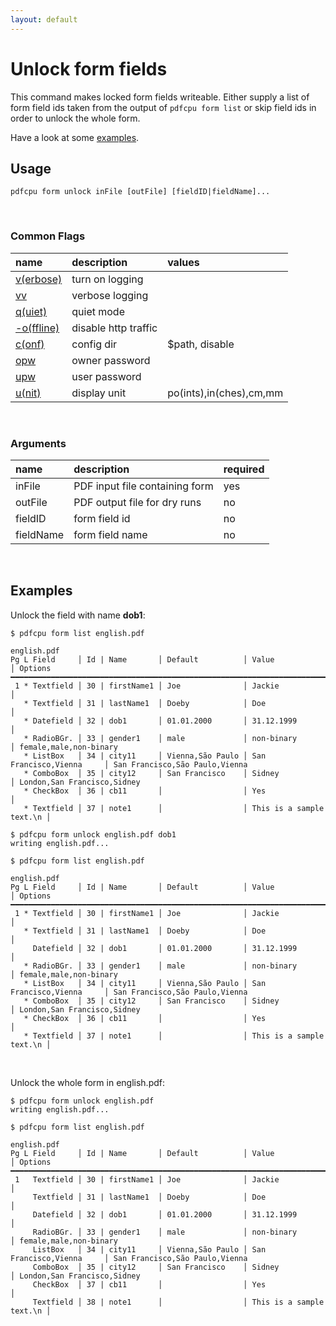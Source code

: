 ```yaml
---
layout: default
---
```


# Unlock form fields

This command makes locked form fields writeable.
Either supply a list of form field ids taken from the output of `pdfcpu form list` or skip field ids in order to unlock the whole form.

Have a look at some [examples](#examples).

## Usage

```
pdfcpu form unlock inFile [outFile] [fieldID|fieldName]...
```

<br>

### Common Flags

| name                                            | description     | values
|:------------------------------------------------|:----------------|:-------
| [v(erbose)](../getting_started/common_flags.md) | turn on logging |
| [vv](../getting_started/common_flags.md)        | verbose logging |
| [q(uiet)](../getting_started/common_flags.md)   | quiet mode      |
| [-o(ffline)](../getting_started/common_flags.md)| disable http traffic |                                 | 
| [c(onf)](../getting_started/common_flags.md)    | config dir      | $path, disable
| [opw](../getting_started/common_flags.md)       | owner password  |
| [upw](../getting_started/common_flags.md)       | user password   |
| [u(nit)](../getting_started/common_flags.md)    | display unit    | po(ints),in(ches),cm,mm

<br>

### Arguments

| name         | description         | required
|:-------------|:--------------------|:--------
| inFile       | PDF input file containing form      | yes
| outFile      | PDF output file for dry runs     | no
| fieldID      | form field id       | no
| fieldName    | form field name     | no

<br>

## Examples

Unlock the field with name **dob1**:

```
$ pdfcpu form list english.pdf

english.pdf
Pg L Field     │ Id | Name       │ Default          │ Value                    │ Options
━━━━━━━━━━━━━━━━━━━━━━━━━━━━━━━━━━━━━━━━━━━━━━━━━━━━━━━━━━━━━━━━━━━━━━━━━━━━━━━━━━━━━━━━━━━━━━━━━━━━━━━
 1 * Textfield │ 30 | firstName1 │ Joe              │ Jackie                   │
   * Textfield │ 31 | lastName1  │ Doeby            │ Doe                      │
   * Datefield │ 32 | dob1       │ 01.01.2000       │ 31.12.1999               │
   * RadioBGr. │ 33 | gender1    │ male             │ non-binary               │ female,male,non-binary
   * ListBox   │ 34 | city11     │ Vienna,São Paulo │ San Francisco,Vienna     │ San Francisco,São Paulo,Vienna
   * ComboBox  │ 35 | city12     │ San Francisco    │ Sidney                   │ London,San Francisco,Sidney
   * CheckBox  │ 36 | cb11       │                  │ Yes                      │
   * Textfield │ 37 | note1      │                  │ This is a sample text.\n │

$ pdfcpu form unlock english.pdf dob1
writing english.pdf...

$ pdfcpu form list english.pdf

english.pdf
Pg L Field     │ Id | Name       │ Default          │ Value                    │ Options
━━━━━━━━━━━━━━━━━━━━━━━━━━━━━━━━━━━━━━━━━━━━━━━━━━━━━━━━━━━━━━━━━━━━━━━━━━━━━━━━━━━━━━━━━━━━━━━━━━━━━━━
 1 * Textfield │ 30 | firstName1 │ Joe              │ Jackie                   │
   * Textfield │ 31 | lastName1  │ Doeby            │ Doe                      │
     Datefield │ 32 | dob1       │ 01.01.2000       │ 31.12.1999               │
   * RadioBGr. │ 33 | gender1    │ male             │ non-binary               │ female,male,non-binary
   * ListBox   │ 34 | city11     │ Vienna,São Paulo │ San Francisco,Vienna     │ San Francisco,São Paulo,Vienna
   * ComboBox  │ 35 | city12     │ San Francisco    │ Sidney                   │ London,San Francisco,Sidney
   * CheckBox  │ 36 | cb11       │                  │ Yes                      │
   * Textfield │ 37 | note1      │                  │ This is a sample text.\n │

```

<br>

Unlock the whole form in english.pdf:

```
$ pdfcpu form unlock english.pdf
writing english.pdf...

$ pdfcpu form list english.pdf

english.pdf
Pg L Field     │ Id | Name       │ Default          │ Value                    │ Options
━━━━━━━━━━━━━━━━━━━━━━━━━━━━━━━━━━━━━━━━━━━━━━━━━━━━━━━━━━━━━━━━━━━━━━━━━━━━━━━━━━━━━━━━━━━━━━━━━━━━━━━
 1   Textfield │ 30 | firstName1 │ Joe              │ Jackie                   │
     Textfield │ 31 | lastName1  │ Doeby            │ Doe                      │
     Datefield │ 32 | dob1       │ 01.01.2000       │ 31.12.1999               │
     RadioBGr. │ 33 | gender1    │ male             │ non-binary               │ female,male,non-binary
     ListBox   │ 34 | city11     │ Vienna,São Paulo │ San Francisco,Vienna     │ San Francisco,São Paulo,Vienna
     ComboBox  │ 35 | city12     │ San Francisco    │ Sidney                   │ London,San Francisco,Sidney
     CheckBox  │ 37 | cb11       │                  │ Yes                      │
     Textfield │ 38 | note1      │                  │ This is a sample text.\n │
```